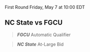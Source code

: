 First Round
Friday, May 7 at 10:00 EDT
## NC State vs FGCU

> ***FGCU***
> Automatic Qualifier

> ***NC State***
> At-Large Bid